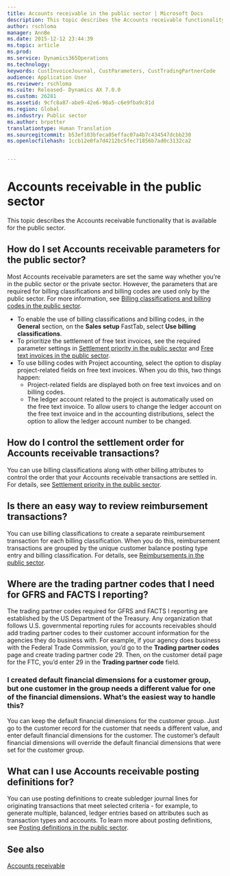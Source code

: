 ```yaml
---
title: Accounts receivable in the public sector | Microsoft Docs
description: This topic describes the Accounts receivable functionality that is available for the public sector.
author: rschloma
manager: AnnBe
ms.date: 2015-12-12 23:44:39
ms.topic: article
ms.prod: 
ms.service: Dynamics365Operations
ms.technology: 
keywords: CustInvoiceJournal, CustParameters, CustTradingPartnerCode
audience: Application User
ms.reviewer: rschloma
ms.suite: Released- Dynamics AX 7.0.0
ms.custom: 26281
ms.assetid: 9cfc8a87-abe9-42e6-98a5-c6e9fba9c81d
ms.region: Global
ms.industry: Public sector
ms.author: brpotter
translationtype: Human Translation
ms.sourcegitcommit: b53ef103bfeca05effac07a4b7c434547dcbb230
ms.openlocfilehash: 1ccb12e0fa7d4212bc5fec71856b7ad0c3132ca2


---
```


# <a name="accounts-receivable-in-the-public-sector"></a>Accounts receivable in the public sector

This topic describes the Accounts receivable functionality that is available for the public sector.

<a name="how-do-i-set-accounts-receivable-parameters-for-the-public-sector"></a>How do I set Accounts receivable parameters for the public sector?
------------------------------------------------------------------

Most Accounts receivable parameters are set the same way whether you’re in the public sector or the private sector. However, the parameters that are required for billing classifications and billing codes are used only by the public sector. For more information, see [Billing classifications and billing codes in the public sector](https://docs.microsoft.com/en-us/dynamics365/operations/financials/public-sector/billing-classifications-and-billing-codes-in-the-public-sector).

-   To enable the use of billing classifications and billing codes, in the **General** section, on the **Sales setup** FastTab, select **Use billing classifications**.
-   To prioritize the settlement of free text invoices, see the required parameter settings in [Settlement priority in the public sector](https://docs.microsoft.com/en-us/dynamics365/operations/financials/public-sector/settlement-priority-in-the-public-sector) and [Free text invoices in the public sector](https://docs.microsoft.com/en-us/dynamics365/operations/financials/public-sector/free-text-invoices-in-the-public-sector).
-   To use billing codes with Project accounting, select the option to display project-related fields on free text invoices. When you do this, two things happen:
    -   Project-related fields are displayed both on free text invoices and on billing codes.
    -   The ledger account related to the project is automatically used on the free text invoice. To allow users to change the ledger account on the free text invoice and in the accounting distributions, select the option to allow the ledger account number to be changed.

## <a name="how-do-i-control-the-settlement-order-for-accounts-receivable-transactions"></a>How do I control the settlement order for Accounts receivable transactions?
You can use billing classifications along with other billing attributes to control the order that your Accounts receivable transactions are settled in. For details, see [Settlement priority in the public sector](https://docs.microsoft.com/en-us/dynamics365/operations/financials/public-sector/settlement-priority-in-the-public-sector).

## <a name="is-there-an-easy-way-to-review-reimbursement-transactions"></a>Is there an easy way to review reimbursement transactions?
You can use billing classifications to create a separate reimbursement transaction for each billing classification. When you do this, reimbursement transactions are grouped by the unique customer balance posting type entry and billing classification. For details, see [Reimbursements in the public sector](https://docs.microsoft.com/en-us/dynamics365/operations/financials/public-sector/reimbursements-in-the-public-sector).

## <a name="where-are-the-trading-partner-codes-that-i-need-for-gfrs-and-facts-i-reporting"></a>Where are the trading partner codes that I need for GFRS and FACTS I reporting?
The trading partner codes required for GFRS and FACTS I reporting are established by the US Department of the Treasury. Any organization that follows U.S. governmental reporting rules for accounts receivables should add trading partner codes to their customer account information for the agencies they do business with. For example, if your agency does business with the Federal Trade Commission, you’d go to the **Trading partner codes** page and create trading partner code 29. Then, on the customer detail page for the FTC, you’d enter 29 in the **Trading partner code** field.

### <a name="i-created-default-financial-dimensions-for-a-customer-group-but-one-customer-in-the-group-needs-a-different-value-for-one-of-the-financial-dimensions-whats-the-easiest-way-to-handle-this"></a>I created default financial dimensions for a customer group, but one customer in the group needs a different value for one of the financial dimensions. What’s the easiest way to handle this?

You can keep the default financial dimensions for the customer group. Just go to the customer record for the customer that needs a different value, and enter default financial dimensions for the customer. The customer’s default financial dimensions will override the default financial dimensions that were set for the customer group.

## <a name="what-can-i-use-accounts-receivable-posting-definitions-for"></a>What can I use Accounts receivable posting definitions for?
You can use posting definitions to create subledger journal lines for originating transactions that meet selected criteria - for example, to generate multiple, balanced, ledger entries based on attributes such as transaction types and accounts. To learn more about posting definitions, see [Posting definitions in the public sector](https://docs.microsoft.com/en-us/dynamics365/operations/financials/public-sector/posting-definitions-in-the-public-sector).

<a name="see-also"></a>See also
--------

[Accounts receivable](https://docs.microsoft.com/en-us/dynamics365/operations/financials/accounts-receivable/accounts-receivable)




<!--HONumber=Feb17_HO3-->


